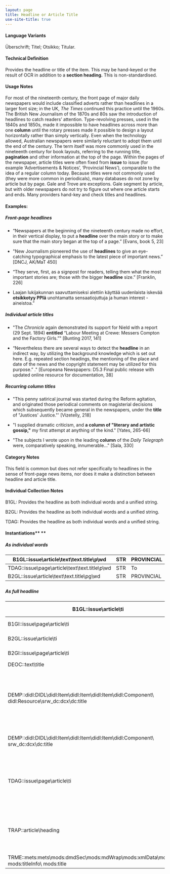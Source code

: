 ```yaml
---
layout: page
title: Headline or Article Title
use-site-title: true
---
```

#### Language Variants 

Überschrift; Titel; Otsikko; Titular. 

#### Technical Definition

Provides the headline or title of the item. This may be hand-keyed or
the result of OCR in addition to a **section heading.** This is
non-standardised.

#### Usage Notes

For most of the nineteenth century, the front page of major daily
newspapers would include classified adverts rather than headlines in a
larger font size; in the UK, *The Times* continued this practice until
the 1960s. The British New Journalism of the 1870s and 80s saw the
introduction of headlines to catch readers’ attention. Type-revolving
presses, used in the 1840s and 1850s, made it impossible to have
headlines across more than one **column** until the rotary presses made
it possible to design a layout horizontally rather than simply
vertically. Even when the technology allowed, Australian newspapers were
similarly reluctant to adopt them until the end of the century. The term
itself was more commonly used in the nineteenth century for book
layouts, referring to the running title, **pagination** and other
information at the top of the page. Within the pages of the newspaper,
article titles were often fixed from **issue** to issue (for example
‘Advertisements & Notices’, ‘Provincial News’), comparable to the idea
of a regular column today. Because titles were not commonly used (they
were more common in periodicals), many databases do not zone by article
but by page. Gale and Trove are exceptions. Gale segment by article, but
with older newspapers do not try to figure out where one article starts
and ends. Many providers hand-key and check titles and headlines.

#### Examples:

##### Front-page headlines

  - “Newspapers at the beginning of the nineteenth century made no
    effort, in their vertical display, to put a **headline** over the
    main story or to make sure that the main story began at the top of a
    page.” \[Evans, book 5, 23\]

  - "New Journalism pioneered the use of **headlines** to give an
    eye-catching typographical emphasis to the latest piece of important
    news.” \[DNCJ, AK/MaT 450\]

  - “They serve, first, as a signpost for readers, telling them what the
    most important stories are; those with the bigger **headline**
    size.” \[Franklin, 226\]

  - Laajan lukijakunnan saavuttamiseksi alettiin käyttää uudenlaista
    iskevää **otsikkotyy PPIä** unohtamatta sensaatiojuttuja ja human
    interest -aineistoa.”

##### Individual article titles

  - "The *Chronicle* again demonstrated its support for Nield with a
    report (29 Sept. 1894) **entitled** “Labour Meeting at Crewe:
    Messers Compton and the Factory Girls.”" \[Bunting 2017, 141\]

  - “Nevertheless there are several ways to detect the **headline** in
    an indirect way, by utilizing the background knowledge which is set
    out here. E.g. repeated section headings, the mentioning of the
    place and date of the news and the copyright statement may be
    utilized for this purpose.” ." \[Europeana Newspapers: D5.3 Final
    public release with updated online resource for documentation, 38\]

##### Recurring column titles

  - "This penny satirical journal was started during the Reform
    agitation, and originated those periodical comments on magisterial
    decisions which subsequently became general in the newspapers, under
    the **title** of "Justices' Justice."' \[Vizetelly, 218\]

  - "I supplied dramatic criticism, and **a column of "literary and
    artistic gossip,"** my first attempt at anything of the kind."
    \[Yates, 265-66\]

  - "The subjects I wrote upon in the leading **column** of the *Daily
    Telegraph* were, comparatively speaking, innumerable..." \[Sala,
    330\]

#### Category Notes

This field is common but does not refer specifically to headlines in the
sense of front-page news items, nor does it make a distinction between
headline and article title.

#### Individual Collection Notes

B1GL: Provides the headline as both individual words and a unified
string.

B2GL: Provides the headline as both individual words and a unified
string.

TDAG: Provides the headline as both individual words and a unified
string.

#### Instantiations** **

##### As individual words

| B1GL::issue\\article\\text\\text.title\\p\\wd       | STR | PROVINCIAL |
| --------------------------------------------------- | --- | ---------- |
| TDAG::issue\\page\\article\\text\\text.title\\p\\wd | STR | To         |
| B2GL::issue\\article\\text\\text.title\\pg\\wd      | STR | PROVINCIAL |

##### 

##### As full headline

| B1GL::issue\\article\\ti                                                                                | STR | Advertisements \&amp; Notices                                                                         |
| ------------------------------------------------------------------------------------------------------- | --- | ----------------------------------------------------------------------------------------------------- |
| B1GI::issue\\page\\article\\ti                                                                          | STR | Advertisements \&amp; Notices                                                                         |
| B2GL::issue\\article\\ti                                                                                | STR | PROVINCIAL NEWS                                                                                       |
| B2GI::issue\\page\\article\\ti                                                                          | STR | Multiple Classified ads                                                                               |
| DEOC::text\\title                                                                                       | STR | Het jaar 1869.                                                                                        |
| DEMP::didl:DIDL\\didl:Item\\didl:Item\\didl:Item\\didl:Component\\ didl:Resource\\srw\_dc:dcx\\dc:title | STR | EXTRAKTEN UIT DE TWEEDE EDITIE VAN ONS Vorig Nommer. AMSTERDAM, Zandag 29 Junij. Belgische Dagbladen. |
| DEMP::didl:DIDL\\didl:Item\\didl:Item\\didl:Item\\didl:Component\\ srw\_dc:dcx\\dc:title                | STR | Zevende verstrekking van Roode Kruisgoederen                                                          |
| TDAG::issue\\page\\article\\ti                                                                          | STR | LISBON.-In HENRY ASTON BARKER'S PANORAMA, Leicester-square, a view of that beautiful City             |
| TRAP::article\\heading                                                                                  | STR | “Agriculture around Kelvin Grove and Kedron Brook. \[BY OUR AGRICULTURAL REPORTER.\]“                 |
| TRME::mets:mets\\mods:dmdSec\\mods:mdWrap\\mods:xmlData\\mods:mods\\ mods:titleInfo\\ mods:title        | STR | Local and General.                                                                                    |
